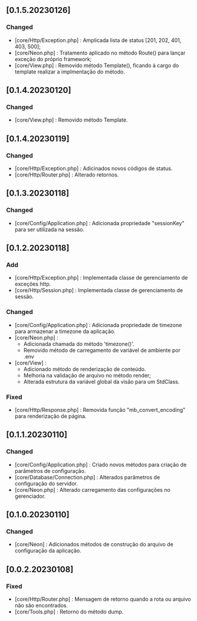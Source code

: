 ## [0.1.5.20230126]

### Changed
- [core/Http/Exception.php] : Amplicada lista de status [201, 202, 401, 403, 500];
- [core/Neon.php] : Tratamento aplicado no método Route() para lançar exceção do próprio framework;
- [core/View.php] : Removido método Template(), ficando à cargo do template realizar a implmentação do método.

## [0.1.4.20230120]

### Changed

- [core/View.php] : Removido método Template.


## [0.1.4.20230119]

### Changed

- [core/Http/Exception.php] : Adicinados novos códigos de status.
- [core/Http/Router.php] : Alterado retornos.

## [0.1.3.20230118]

### Changed

- [core/Config/Application.php] : Adicionada propriedade "sessionKey" para ser utilizada na sessão.

## [0.1.2.20230118]

### Add

- [core/Http/Exception.php] : Implementada classe de gerenciamento de exceções http.
- [core/Http/Session.php] : Implementada classe de gerenciamento de sessão.

### Changed

- [core/Config/Application.php] : Adicionada propriedade de timezone para armazenar a timezone da aplicação.
- [core/Neon.php] : 
    - Adicionada chamada do método 'timezone()'.
    - Removido método de carregamento de variável de ambiente por .env
- [core/View] : 
    - Adicionado método de renderização de conteúdo.
    - Melhoria na validação de arquivo no método render;
    - Alterada estrutura da variável global da visão para um StdClass.


### Fixed

- [core/Http/Response.php] : Removida função "mb_convert_encoding" para renderização de página.

## [0.1.1.20230110]

### Changed

- [core/Config/Application.php] : Criado novos métodos para criação de parâmetros de configuração.
- [core/Database/Connection.php] : Alterados parâmetros de configuração do servidor.
- [core/Neon.php] : Alterado carregamento das configurações no gerenciador.

## [0.1.0.20230110]

### Changed

- [core/Neon] : Adicionados métodos de construção do arquivo de configuração da aplicação. 

## [0.0.2.20230108]

### Fixed

- [core/Http/Router.php] : Mensagem de retorno quando a rota ou arquivo não são encontrados.
- [core/Tools.php] : Retorno do método dump.
